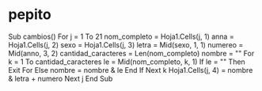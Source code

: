 # pepito
Sub cambios()     For j = 1 To 21         nom_completo = Hoja1.Cells(j, 1)         anna = Hoja1.Cells(j, 2)         sexo = Hoja1.Cells(j, 3)                  letra = Mid(sexo, 1, 1)         numereo = Mid(anno, 3, 2)                           cantidad_caracteres = Len(nom_completo)                  nombre = ""                  For k = 1 To cantidad_caracteres             le = Mid(nom_completo, k, 1)             If le = "" Then              Exit For              Else              nombre = nombre &amp; le             End If         Next k                       Hoja1.Cells(j, 4) = nombre &amp; letra + numero                        Next j                        End Sub
